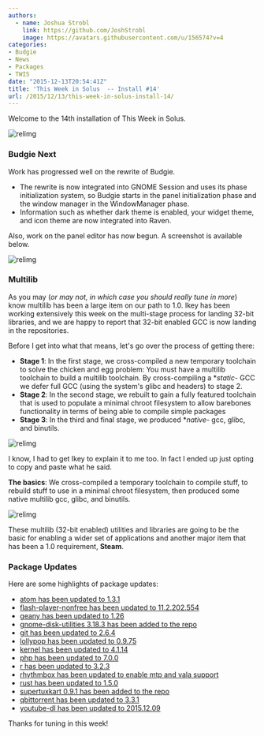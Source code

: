 ```yaml
---
authors:
  - name: Joshua Strobl
    link: https://github.com/JoshStrobl
    image: https://avatars.githubusercontent.com/u/156574?v=4
categories:
- Budgie
- News
- Packages
- TWIS
date: "2015-12-13T20:54:41Z"
title: 'This Week in Solus  -- Install #14'
url: /2015/12/13/this-week-in-solus-install-14/
---
```


Welcome to the 14th installation of This Week in Solus. 

![relimg](http://i.giphy.com/mxDZecDOOsWCA.gif)

### Budgie Next

Work has progressed well on the rewrite of Budgie.

- The rewrite is now integrated into GNOME Session and uses its phase initialization system, so Budgie starts in the panel initialization phase and the window manager in the WindowManager phase.
- Information such as whether dark theme is enabled, your widget theme, and icon theme are now integrated into Raven.

Also, work on the panel editor has now begun. A screenshot is available below.

![relimg](Screenshot-from-2015-12-09-10-12-19.png)

### Multilib

As you may (_or may not, in which case you should really tune in more_) know multilib has been a large item on our path to 1.0. Ikey has been working extensively this week on the multi-stage process for landing 32-bit libraries, and we are happy to report 
that 32-bit enabled GCC is now landing in the repositories.

Before I get into what that means, let's go over the process of getting there:

- **Stage 1**: In the first stage, we cross-compiled a new temporary toolchain to solve the chicken and egg problem: You must have a multilib toolchain to build a multilib toolchain. By cross-compiling a **static*- GCC we defer full GCC (using the system's glibc and headers) to stage 2.
- **Stage 2**: In the second stage, we rebuilt to gain a fully featured toolchain that is used to populate a minimal chroot filesystem to allow barebones functionality in terms of being able to compile simple packages
- **Stage 3**: In the third and final stage, we produced **native*- gcc, glibc, and binutils.

![relimg](http://i.giphy.com/91fEJqgdsnu4E.gif)

I know, I had to get Ikey to explain it to me too. In fact I ended up just opting to copy and paste what he said.

**The basics**: We cross-compiled a temporary toolchain to compile stuff, to rebuild stuff to use in a minimal chroot filesystem, then produced some native multilib gcc, glibc, and binutils.

![relimg](vplcm.jpg)

These multilib (32-bit enabled) utilities and libraries are going to be the basic for enabling a wider set of applications and another major item that has been a 1.0 requirement, **Steam**.

### Package Updates

Here are some highlights of package updates:

- [atom has been updated to 1.3.1](https://git.solus-project.com/packages/atom/commit/?id=5ca831aaac5f7b857193e7a4b6cc9ec239819e90)
- [flash-player-nonfree has been updated to 11.2.202.554](https://git.solus-project.com/packages/flash-player-nonfree/commit/?id=6e310ca993f3942a01df1200218fb58bf245619f)
- [geany has been updated to 1.26](https://git.solus-project.com/packages/geany/commit/?id=89bdd5bb0a22e2c8866715743c8efe3709c18f5c)
- [gnome-disk-utilities 3.18.3 has been added to the repo](https://git.solus-project.com/packages/gnome-disk-utility/commit/?id=aed7477780e6749bb8ddbcaab88fbabcc69d6a6e)
- [git has been updated to 2.6.4](https://git.solus-project.com/packages/git/commit/?id=d7c4a6901cfc8fd6927e7db4323e52f054f0c274)
- [lollypop has been updated to 0.9.75](https://git.solus-project.com/packages/lollypop/commit/?id=e96675c11724fca1f45a09234b0fadd036ceedd1)
- [kernel has been updated to 4.1.14](https://git.solus-project.com/packages/kernel/commit/?id=f57a5855ae489b4eeb27e48cce862dc837396a22)
- [php has been updated to 7.0.0](https://git.solus-project.com/packages/php/commit/?id=f55c5cf341c9d1b3e7df9fee2bdb9efe09411159)
- [r has been updated to 3.2.3](https://git.solus-project.com/packages/r/commit/?id=32760c451fd9906bfe42681c8e9ed850bd7b223c)
- [rhythmbox has been updated to enable mtp and vala support](https://git.solus-project.com/packages/rhythmbox/commit/?id=b8c83663e172fc23f575a95a7d91894ea2cc3d4e)
- [rust has been updated to 1.5.0](https://git.solus-project.com/packages/rust/commit/?id=dc84877ba9d4eea071d21ed585f8e471d8222c38)
- [supertuxkart 0.9.1 has been added to the repo](https://git.solus-project.com/packages/supertuxkart/commit/?id=3d915ee1d7b88cfb71f657cd99c25df54cf36f54)
- [qbittorrent has been updated to 3.3.1](https://git.solus-project.com/packages/qbittorrent/commit/?id=b9c3e8749670b1f1b22116fb9740d42874ca9f30)
- [youtube-dl has been updated to 2015.12.09](https://git.solus-project.com/packages/youtube-dl/commit/?id=a7f57874b6cb545953a5f75395331e3060af4d03)

Thanks for tuning in this week!